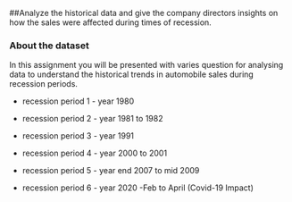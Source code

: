 ##Analyze the historical data and give the company directors insights on how the sales were affected during times of recession. 

### About the dataset
In this assignment you will be presented with varies question for analysing data to understand the historical trends in automobile sales during recession periods.

- recession period 1 - year 1980

- recession period 2 - year 1981 to 1982

- recession period 3 - year 1991

- recession period 4 - year 2000 to 2001

- recession period 5 - year end 2007 to mid 2009

- recession period 6 - year 2020 -Feb to April (Covid-19 Impact)
